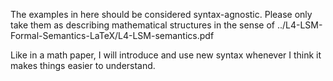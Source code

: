 The examples in here should be considered syntax-agnostic. Please only take them as describing mathematical structures in the sense of ../L4-LSM-Formal-Semantics-LaTeX/L4-LSM-semantics.pdf

Like in a math paper, I will introduce and use new syntax whenever I think it makes things easier to understand.

